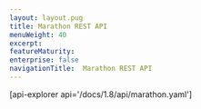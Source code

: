 ```yaml
---
layout: layout.pug
title: Marathon REST API
menuWeight: 40
excerpt:
featureMaturity:
enterprise: false
navigationTitle:  Marathon REST API
---
```


[api-explorer api='/docs/1.8/api/marathon.yaml']